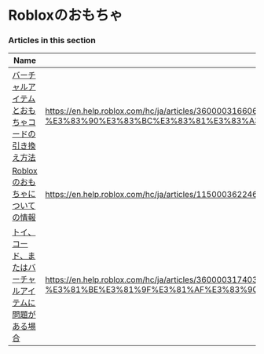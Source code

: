 # Robloxのおもちゃ  
### Articles in this section
Name|URL
-|-
[バーチャルアイテムとおもちゃコードの引き換え方法](./バーチャルアイテムとおもちゃコードの引き換え方法.html) |https://en.help.roblox.com/hc/ja/articles/360000316606-%E3%83%90%E3%83%BC%E3%83%81%E3%83%A3%E3%83%AB%E3%82%A2%E3%82%A4%E3%83%86%E3%83%A0%E3%81%A8%E3%81%8A%E3%82%82%E3%81%A1%E3%82%83%E3%82%B3%E3%83%BC%E3%83%89%E3%81%AE%E5%BC%95%E3%81%8D%E6%8F%9B%E3%81%88%E6%96%B9%E6%B3%95
[Robloxのおもちゃについての情報](./Robloxのおもちゃについての情報.html) |https://en.help.roblox.com/hc/ja/articles/115000362246-Roblox%E3%81%AE%E3%81%8A%E3%82%82%E3%81%A1%E3%82%83%E3%81%AB%E3%81%A4%E3%81%84%E3%81%A6%E3%81%AE%E6%83%85%E5%A0%B1
[トイ、コード、またはバーチャルアイテムに問題がある場合](./トイ、コード、またはバーチャルアイテムに問題がある場合.html) |https://en.help.roblox.com/hc/ja/articles/360000317403-%E3%83%88%E3%82%A4-%E3%82%B3%E3%83%BC%E3%83%89-%E3%81%BE%E3%81%9F%E3%81%AF%E3%83%90%E3%83%BC%E3%83%81%E3%83%A3%E3%83%AB%E3%82%A2%E3%82%A4%E3%83%86%E3%83%A0%E3%81%AB%E5%95%8F%E9%A1%8C%E3%81%8C%E3%81%82%E3%82%8B%E5%A0%B4%E5%90%88